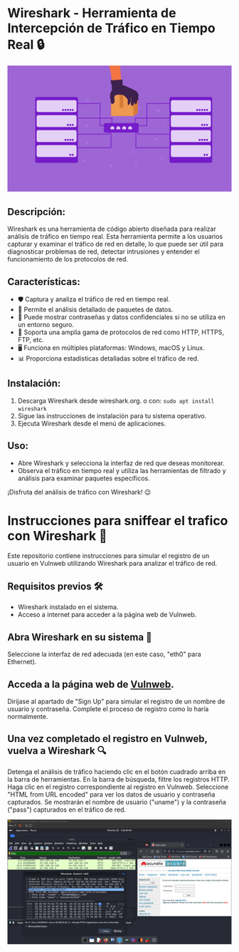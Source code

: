 
# Wireshark - Herramienta de Intercepción de Tráfico en Tiempo Real 🔒

![MITM](/Images/icon.png)

Descripción:
------------
Wireshark es una herramienta de código abierto diseñada para realizar análisis
de tráfico en tiempo real. Esta herramienta permite a los usuarios capturar y 
examinar el tráfico de red en detalle, lo que puede ser útil para diagnosticar 
problemas de red, detectar intrusiones y entender el funcionamiento de los 
protocolos de red.

Características:
----------------
- 🛡️ Captura y analiza el tráfico de red en tiempo real.
- 🔄 Permite el análisis detallado de paquetes de datos.
- 🔑 Puede mostrar contraseñas y datos confidenciales si no se utiliza en un entorno seguro.
- 📶 Soporta una amplia gama de protocolos de red como HTTP, HTTPS, FTP, etc.
- 🖥️ Funciona en múltiples plataformas: Windows, macOS y Linux.
- 📊 Proporciona estadísticas detalladas sobre el tráfico de red.

Instalación:
-------------
1. Descarga Wireshark desde wireshark.org.  o con: `sudo apt install wireshark`
2. Sigue las instrucciones de instalación para tu sistema operativo.
3. Ejecuta Wireshark desde el menú de aplicaciones.

Uso:
-----
- Abre Wireshark y selecciona la interfaz de red que deseas monitorear.
- Observa el tráfico en tiempo real y utiliza las herramientas de filtrado y 
     análisis para examinar paquetes específicos.


¡Disfruta del análisis de tráfico con Wireshark! 😉

#
#

# Instrucciones para sniffear el trafico con Wireshark 🦈
Este repositorio contiene instrucciones para simular el registro de un usuario en Vulnweb utilizando Wireshark para analizar el tráfico de red.

## Requisitos previos 🛠️
- Wireshark instalado en el sistema.
- Acceso a internet para acceder a la página web de Vulnweb.

## Abra Wireshark en su sistema 🛜
Seleccione la interfaz de red adecuada (en este caso, "eth0" para Ethernet).

## Acceda a la página web de [Vulnweb](http://www.vulnweb.com/).
Diríjase al apartado de "Sign Up" para simular el registro de un nombre de usuario y contraseña.
Complete el proceso de registro como lo haría normalmente.

## Una vez completado el registro en Vulnweb, vuelva a Wireshark 🔍
Detenga el análisis de tráfico haciendo clic en el botón cuadrado arriba en la barra de herramientas.
En la barra de búsqueda, filtre los registros HTTP.
Haga clic en el registro correspondiente al registro en Vulnweb.
Seleccione "HTML from URL encoded" para ver los datos de usuario y contraseña capturados.
Se mostrarán el nombre de usuario ("uname") y la contraseña ("pass") capturados en el tráfico de red.

![Wireshark](/Images/img-1.png)


